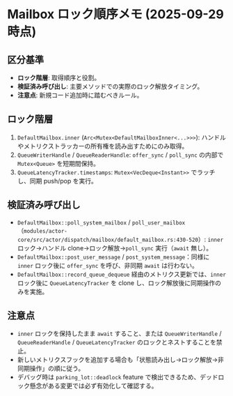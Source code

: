 # Mailbox ロック順序メモ (2025-09-29 時点)

## 区分基準
- **ロック階層**: 取得順序と役割。
- **検証済み呼び出し**: 主要メソッドでの実際のロック解放タイミング。
- **注意点**: 新規コード追加時に踏むべきルール。

## ロック階層
1. `DefaultMailbox.inner` (`Arc<Mutex<DefaultMailboxInner<...>>>`): ハンドルやメトリクストラッカーの所有権を読み出すためにのみ取得。
2. `QueueWriterHandle` / `QueueReaderHandle`: `offer_sync` / `poll_sync` の内部で `Mutex<Queue>` を短期間保持。
3. `QueueLatencyTracker.timestamps`: `Mutex<VecDeque<Instant>>` でラッチし、同期 push/pop を実行。

## 検証済み呼び出し
- `DefaultMailbox::poll_system_mailbox` / `poll_user_mailbox`（`modules/actor-core/src/actor/dispatch/mailbox/default_mailbox.rs:430-520`）: `inner` ロック→ハンドル clone→ロック解放→`poll_sync` 実行（`await` 無し）。
- `DefaultMailbox::post_user_message` / `post_system_message`：同様に `inner` ロック後に `offer_sync` を呼び、非同期 `await` は行わない。
- `DefaultMailbox::record_queue_dequeue` 経由のメトリクス更新では、`inner` ロック後に `QueueLatencyTracker` を clone し、ロック解放後に同期操作のみを実施。

## 注意点
- `inner` ロックを保持したまま `await` すること、または `QueueWriterHandle` / `QueueReaderHandle` / `QueueLatencyTracker` のロックとネストすることを禁止。
- 新しいメトリクスフックを追加する場合も「状態読み出し→ロック解放→非同期操作」の順に従う。
- デバッグ時は `parking_lot::deadlock` feature で検出できるため、デッドロック懸念がある変更では必ず有効化して確認する。

